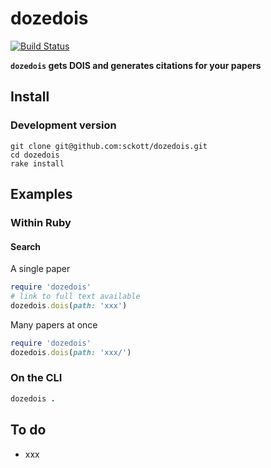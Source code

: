 dozedois
========

[![Build Status](https://travis-ci.org/sckott/dozedois.svg?branch=master)](https://travis-ci.org/sckott/dozedois)

__`dozedois` gets DOIS and generates citations for your papers__

## Install

### Development version

```
git clone git@github.com:sckott/dozedois.git
cd dozedois
rake install
```

## Examples

### Within Ruby

#### Search

A single paper

```ruby
require 'dozedois'
# link to full text available
dozedois.dois(path: 'xxx')
```

Many papers at once

```ruby
require 'dozedois'
dozedois.dois(path: 'xxx/')
```

### On the CLI

```ruby
dozedois .
```

## To do

* xxx

[changelog]: https://github.com/sckott/dozedois/blob/master/CHANGELOG.md
